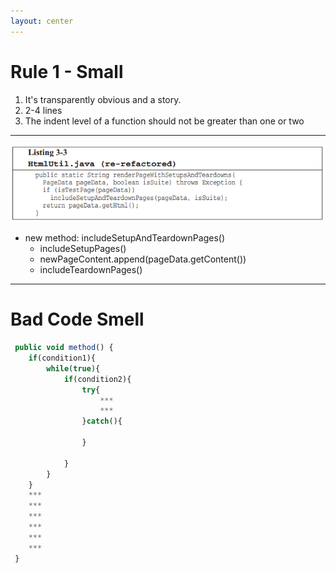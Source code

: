 ```yaml
---
layout: center
---
```


# Rule 1 - Small
1. It's transparently obvious and a story.
2. 2-4 lines
3. The indent level of a function should not be greater than one or two

<!--
1. 第一条规则就是短小，看着很好理解，那如何做到短小呢。
2. 这三点是书中的所表达的重点内容。
    - 1. 它就像是清晰地在讲一个小故事，这个小故事是给人看的，是给在座的我们看的。我们应该意识到代码不仅仅是能被机器正确运行就可以的， 代码写成什么样子，机器都可以运行，但是，我们还要考虑人与人之间的沟通。 如果代码可以清晰的讲述一个故事，就会让我们的沟通更加顺畅。
    - 2. 2-4 行代码，一个函数中越多的代码行，就会带来更多的阅读负担
-->
---

<img src="/images/Listing33.png" class="m-1 h-40 rounded shadow" />

- new method: includeSetupAndTeardownPages()
    - includeSetupPages()
    - newPageContent.append(pageData.getContent())
    - includeTeardownPages()

<!--
1. 基于短小的原则，作者对书中的重构后的代码，又进一步的重构了一次。
2. 作者在书中又对之前已经重构过的代码，又进一步地重构了一版。 将具体include setup和teardown的操作都封装到一个"includeSetupAndTeardownPage"方法中，最后这个方法只有4行代码，只有两层缩进。
3. 我认为这真的是一种极致地追求， 从我个人的角度并不是100%认同这种极致的追求，我当然认同方法应该短小，但是，物极必反，真的每一个方法都严格的短小到这种程度，一个类中的方法数量不会小了，反而也会增加阅读的负担。 个人想法而已，并不是在强制输出哈，实践中欢迎大家交换不同的想法。
-->

---

# Bad Code Smell

```ts
 public void method() {
    if(condition1){
        while(true){
            if(condition2){
                try{
                    ***
                    ***
                }catch(){

                }
                
            }
        }
    }
    ***
    ***
    ***
    ***
    ***
    ***
 }


```
<!--
1. 基于短小的原则， 我们应该从旁观者的角度去审视自己的代码发现，表达意图不清晰，代码行数过多，缩进层级过多的时候，那就应该这是不是坏代码的味道。
2. 样例中这些事伪代码，if while for 甚至try catch 每一个都是一个代码缩进块。
-->